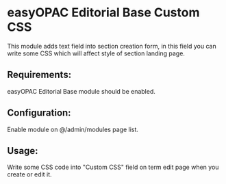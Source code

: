 easyOPAC Editorial Base Custom CSS
==========

This module adds text field into section creation form,
in this field you can write some CSS which will affect style of section landing page.

## Requirements:
easyOPAC Editorial Base module should be enabled.

## Configuration:
Enable module on @/admin/modules page list.

## Usage:
Write some CSS code into "Custom CSS" field on term edit page when you create or edit it.
